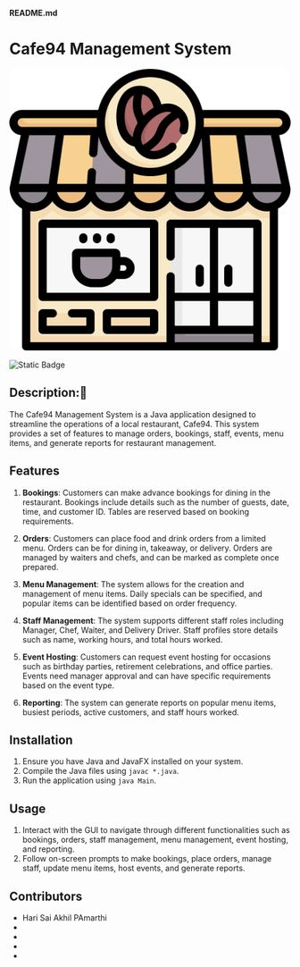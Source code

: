 **README.md**

# Cafe94 Management System

![shop image](shop.png)

![Static Badge](https://img.shields.io/badge/contributors-five-blue)


## Description:📝
The Cafe94 Management System is a Java application designed to streamline the operations of a local restaurant, Cafe94. This system provides a set of features to manage  orders, bookings, staff, events, menu items, and generate reports for restaurant management.

## Features
1. **Bookings**: Customers can make advance bookings for dining in the restaurant. Bookings include details such as the number of guests, date, time, and customer ID. Tables are reserved based on booking requirements.

2. **Orders**: Customers can place food and drink orders from a limited menu. Orders can be for dining in, takeaway, or delivery. Orders are managed by waiters and chefs, and can be marked as complete once prepared.

3. **Menu Management**: The system allows for the creation and management of menu items. Daily specials can be specified, and popular items can be identified based on order frequency.

4. **Staff Management**: The system supports different staff roles including Manager, Chef, Waiter, and Delivery Driver. Staff profiles store details such as name, working hours, and total hours worked.

5. **Event Hosting**: Customers can request event hosting for occasions such as birthday parties, retirement celebrations, and office parties. Events need manager approval and can have specific requirements based on the event type.

6. **Reporting**: The system can generate reports on popular menu items, busiest periods, active customers, and staff hours worked.

## Installation

1. Ensure you have Java and JavaFX installed on your system.
2. Compile the Java files using `javac *.java`.
3. Run the application using `java Main`.

## Usage
1. Interact with the GUI to navigate through different functionalities such as bookings, orders, staff management, menu management, event hosting, and reporting.
2. Follow on-screen prompts to make bookings, place orders, manage staff, update menu items, host events, and generate reports.

## Contributors
- Hari Sai Akhil PAmarthi
- 
-
-
-
